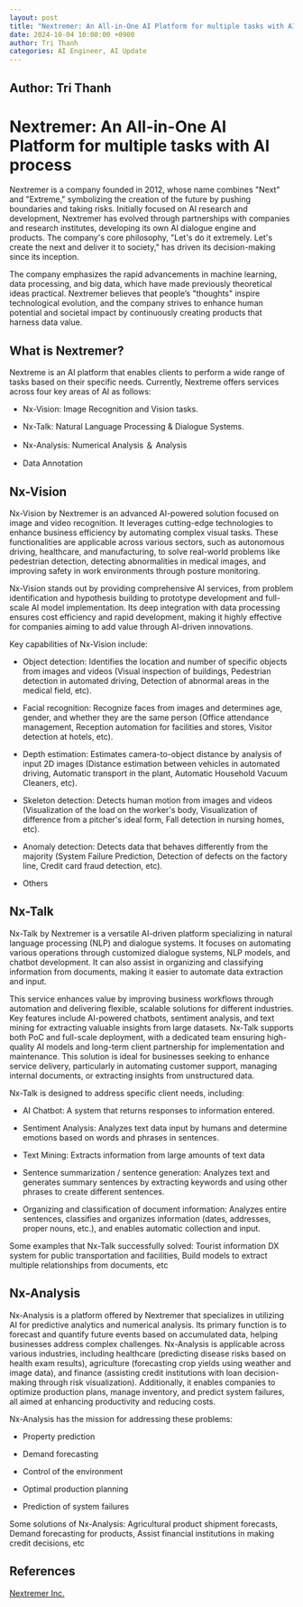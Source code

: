 ```yaml
---
layout: post
title: "Nextremer: An All-in-One AI Platform for multiple tasks with AI process"
date: 2024-10-04 10:00:00 +0900
author: Tri Thanh
categories: AI Engineer, AI Update
---
```


## Author: Tri Thanh


# Nextremer: An All-in-One AI Platform for multiple tasks with AI process

Nextremer is a company founded in 2012, whose name combines "Next" and "Extreme," symbolizing the creation of the future by pushing boundaries and taking risks. Initially focused on AI research and development, Nextremer has evolved through partnerships with companies and research institutes, developing its own AI dialogue engine and products. The company's core philosophy, "Let's do it extremely. Let's create the next and deliver it to society," has driven its decision-making since its inception.

The company emphasizes the rapid advancements in machine learning, data processing, and big data, which have made previously theoretical ideas practical. Nextremer believes that people’s "thoughts" inspire technological evolution, and the company strives to enhance human potential and societal impact by continuously creating products that harness data value.

## What is Nextremer?

Nextreme is an AI platform that enables clients to perform a wide range of tasks based on their specific needs. Currently, Nextreme offers services across four key areas of AI as follows:

- Nx-Vision: Image Recognition and Vision tasks.

- Nx-Talk: Natural Language Processing & Dialogue Systems.

- Nx-Analysis: Numerical Analysis ＆ Analysis

- Data Annotation

## Nx-Vision

Nx-Vision by Nextremer is an advanced AI-powered solution focused on image and video recognition. It leverages cutting-edge technologies to enhance business efficiency by automating complex visual tasks. These functionalities are applicable across various sectors, such as autonomous driving, healthcare, and manufacturing, to solve real-world problems like pedestrian detection, detecting abnormalities in medical images, and improving safety in work environments through posture monitoring.

Nx-Vision stands out by providing comprehensive AI services, from problem identification and hypothesis building to prototype development and full-scale AI model implementation. Its deep integration with data processing ensures cost efficiency and rapid development, making it highly effective for companies aiming to add value through AI-driven innovations.

Key capabilities of Nx-Vision include:

- Object detection: Identifies the location and number of specific objects from images and videos (Visual inspection of buildings, Pedestrian detection in automated driving, Detection of abnormal areas in the medical field, etc).

- Facial recognition: Recognize faces from images and determines age, gender, and whether they are the same person (Office attendance management, Reception automation for facilities and stores, Visitor detection at hotels, etc).

- Depth estimation: Estimates camera-to-object distance by analysis of input 2D images (Distance estimation between vehicles in automated driving, Automatic transport in the plant, Automatic Household Vacuum Cleaners, etc).

- Skeleton detection: Detects human motion from images and videos (Visualization of the load on the worker's body, Visualization of difference from a pitcher's ideal form, Fall detection in nursing homes, etc).

- Anomaly detection: Detects data that behaves differently from the majority (System Failure Prediction, Detection of defects on the factory line, Credit card fraud detection, etc).

- Others

## Nx-Talk

Nx-Talk by Nextremer is a versatile AI-driven platform specializing in natural language processing (NLP) and dialogue systems. It focuses on automating various operations through customized dialogue systems, NLP models, and chatbot development. It can also assist in organizing and classifying information from documents, making it easier to automate data extraction and input.

This service enhances value by improving business workflows through automation and delivering flexible, scalable solutions for different industries. Key features include AI-powered chatbots, sentiment analysis, and text mining for extracting valuable insights from large datasets. Nx-Talk supports both PoC and full-scale deployment, with a dedicated team ensuring high-quality AI models and long-term client partnership for implementation and maintenance. This solution is ideal for businesses seeking to enhance service delivery, particularly in automating customer support, managing internal documents, or extracting insights from unstructured data.

Nx-Talk is designed to address specific client needs, including:

- AI Chatbot: A system that returns responses to information entered.

- Sentiment Analysis: Analyzes text data input by humans and determine emotions based on words and phrases in sentences.

- Text Mining: Extracts information from large amounts of text data

- Sentence summarization / sentence generation: Analyzes text and generates summary sentences by extracting keywords and using other phrases to create different sentences.

- Organizing and classification of document information: Analyzes entire sentences, classifies and organizes information (dates, addresses, proper nouns, etc.), and enables automatic collection and input.

Some examples that Nx-Talk successfully solved: Tourist information DX system for public transportation and facilities, Build models to extract multiple relationships from documents, etc

## Nx-Analysis

Nx-Analysis is a platform offered by Nextremer that specializes in utilizing AI for predictive analytics and numerical analysis. Its primary function is to forecast and quantify future events based on accumulated data, helping businesses address complex challenges. Nx-Analysis is applicable across various industries, including healthcare (predicting disease risks based on health exam results), agriculture (forecasting crop yields using weather and image data), and finance (assisting credit institutions with loan decision-making through risk visualization). Additionally, it enables companies to optimize production plans, manage inventory, and predict system failures, all aimed at enhancing productivity and reducing costs​.

Nx-Analysis has the mission for addressing these problems:

- Property prediction

- Demand forecasting

- Control of the environment

- Optimal production planning

- Prediction of system failures

Some solutions of Nx-Analysis: Agricultural product shipment forecasts, Demand forecasting for products, Assist financial institutions in making credit decisions, etc

## References

[Nextremer Inc.](https://www.nextremer.com/)